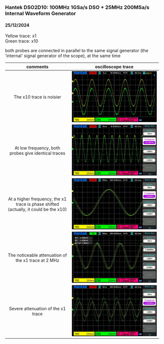 ### Hantek DSO2D10: 100MHz 1GSa/s DSO + 25MHz 200MSa/s Internal Waveform Generator

#### 25/12/2024

Yellow trace: x1  
Green trace: x10  

both probes are connected in parallel to the same signal generator (the 'internal' signal generator of the scope), at the same time 

comments                  |         oscilloscope trace
:-------------------------:|:-------------------------:
The x10 trace is noisier | ![](https://github.com/yuchenglim04/besselBreakfast/blob/main/images/scope_prac/low_dso_01_01_00_06_28.jpg)
At low frequency, both probes give identical traces | ![](https://github.com/yuchenglim04/besselBreakfast/blob/main/images/scope_prac/low_dso_01_01_00_11_19.jpg)
At a higher frequency, the x1 trace is phase shifted (actually, it could be the x10) | ![](https://github.com/yuchenglim04/besselBreakfast/blob/main/images/scope_prac/low_dso_01_01_00_12_10.jpg)
The noticeable attenuation of the x1 trace at 2 MHz| ![](https://github.com/yuchenglim04/besselBreakfast/blob/main/images/scope_prac/low_dso_01_01_00_13_58.jpg)
Severe attenuation of the x1 trace| ![](https://github.com/yuchenglim04/besselBreakfast/blob/main/images/scope_prac/low_dso_01_01_00_12_55.jpg)
  
